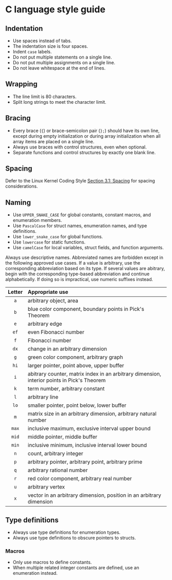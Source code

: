 # C language style guide

## Indentation

- Use spaces instead of tabs.
- The indentation size is four spaces.
- Indent `case` labels.
- Do not put multiple statements on a single line.
- Do not put multiple assignments on a single line.
- Do not leave whitespace at the end of lines.

## Wrapping

- The line limit is 80 characters.
- Split long strings to meet the character limit.

## Bracing

- Every brace (`{`) or brace-semicolon pair (`};`) should have its own line,
  except during empty initialization or during array initialization when all array
  items are placed on a single line.
- Always use braces with control structures, even when optional.
- Separate functions and control structures by exactly one blank line.

## Spacing

Defer to the Linux Kernel Coding Style
[Section 3.1: Spacing](https://www.kernel.org/doc/html/v4.10/process/coding-style.html)
for spacing considerations.

## Naming

- Use `UPPER_SNAKE_CASE` for global constants, constant macros, and enumeration
  members.
- Use `PascalCase` for struct names, enumeration names, and type definitions.
- Use `lower_snake_case` for global functions.
- Use `lowercase` for static functions.
- Use `camelCase` for local variables, struct fields, and function arguments.

Always use descriptive names. Abbreviated names are forbidden except in the
following approved use cases. If a value is arbitrary, use the corresponding
abbreviation based on its type. If several values are abitrary, begin with the
corresponding type-based abbreviation and continue alphabetically. If doing so
is impractical, use numeric suffixes instead.

| Letter | Appropriate use                                                                              |
| :----: | :------------------------------------------------------------------------------------------- |
|  `a`   | arbitrary object, area                                                                       |
|  `b`   | blue color component, boundary points in Pick\'s Theorem                                     |
|  `e`   | arbitrary edge                                                                               |
|  `ef`  | even Fibonacci number                                                                        |
|  `f`   | Fibonacci number                                                                             |
|  `dx`  | change in an arbitrary dimension                                                             |
|  `g`   | green color component, arbitrary graph                                                       |
|  `hi`  | larger pointer, point above, upper buffer                                                    |
|  `i`   | abitrary counter, matrix index in an arbitrary dimension, interior points in Pick\'s Theorem |
|  `k`   | term number, arbitrary constant                                                              |
|  `l`   | arbitrary line                                                                               |
|  `lo`  | smaller pointer, point below, lower buffer                                                   |
|  `m`   | matrix size in an arbitrary dimension, arbitrary natural number                              |
| `max`  | inclusive maximum, exclusive interval upper bound                                            |
| `mid`  | middle pointer, middle buffer                                                                |
| `min`  | inclusive minimum, inclusive interval lower bound                                            |
|  `n`   | count, arbitrary integer                                                                     |
|  `p`   | arbitrary pointer, arbitrary point, arbitrary prime                                          |
|  `q`   | arbitrary rational number                                                                    |
|  `r`   | red color component, arbitrary real number                                                   |
|  `u`   | arbitrary vertex                                                                             |
|  `x`   | vector in an arbitrary dimension, position in an arbitrary dimension                         |

## Type definitions

- Always use type definitions for enumeration types.
- Always use type definitions to obscure pointers to structs.

### Macros

- Only use macros to define constants.
- When multiple related integer constants are defined, use an enumeration
  instead.

